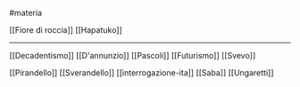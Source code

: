 #materia 

[[Fiore di roccia]]
[[Hapatuko]]

---
[[Decadentismo]]
[[D'annunzio]]
[[Pascoli]]
[[Futurismo]]
[[Svevo]]

[[Pirandello]]
[[Sverandello]]
[[interrogazione-ita]]
[[Saba]]
[[Ungaretti]]